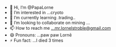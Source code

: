 - 👋 Hi, I’m @PapaLorne
- 👀 I’m interested in ...cryoto
- 🌱 I’m currently learning .trading..
- 💞️ I’m looking to collaborate on mining ...
- 📫 How to reach me ...mr.lornelstroble@gmail.com 
- 😄 Pronouns: ...paw paw Lornē
- ⚡ Fun fact: ...I died 3 times

<!---
PapaLorne/PapaLorne is a ✨ special ✨ repository because its `README.md` (this file) appears on your GitHub profile.
You can click the Preview link to take a look at your changes.
--->
